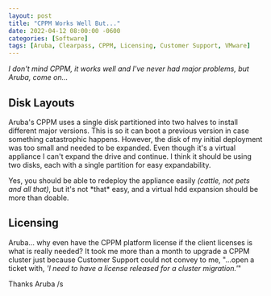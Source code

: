 ```yaml
---
layout: post
title: "CPPM Works Well But..."
date: 2022-04-12 08:00:00 -0600
categories: [Software]
tags: [Aruba, Clearpass, CPPM, Licensing, Customer Support, VMware]
---
```


*I don't mind CPPM, it works well and I've never had major problems, but Aruba, come on...*

## Disk Layouts

Aruba's CPPM uses a single disk partitioned into two halves to install different major versions. This is so it can boot a previous version in case something catastrophic happens. However, the disk of my initial deployment was too small and needed to be expanded. Even though it's a virtual appliance I can't expand the drive and continue. I think it should be using two disks, each with a single partition for easy expandability.

Yes, you should be able to redeploy the appliance easily *(cattle, not pets and all that)*, but it's not \*that\* easy, and a virtual hdd expansion should be more than doable.

## Licensing

Aruba... why even have the CPPM platform license if the client licenses is what is really needed? It took me more than a month to upgrade a CPPM cluster just because Customer Support could not convey to me, "...open a ticket with, *'I need to have a license released for a cluster migration.'*" 

Thanks Aruba /s
